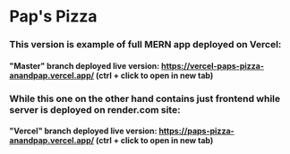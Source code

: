 # Pap's Pizza

### This version is example of full MERN app deployed on Vercel:

#### "Master" branch deployed live version: https://vercel-paps-pizza-anandpap.vercel.app/ (ctrl + click to open in new tab)

### While this one on the other hand contains just frontend while server is deployed on render.com site:

#### "Vercel" branch deployed live version: https://paps-pizza-anandpap.vercel.app/ (ctrl + click to open in new tab)
